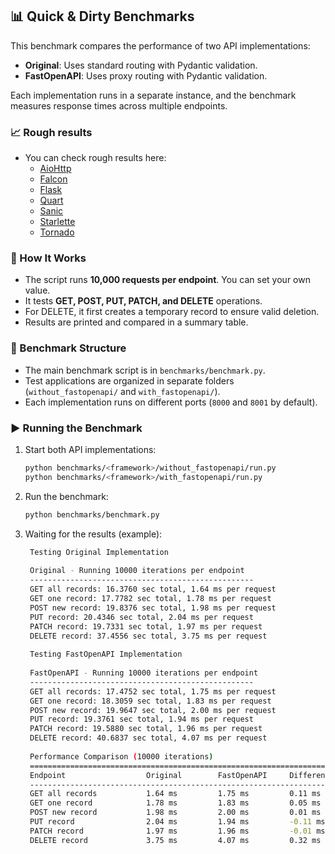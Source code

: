 ## 📊 Quick & Dirty Benchmarks

This benchmark compares the performance of two API implementations:  
- **Original**: Uses standard routing with Pydantic validation.  
- **FastOpenAPI**: Uses proxy routing with Pydantic validation.

Each implementation runs in a separate instance, and the benchmark measures response times across multiple endpoints.

### 📈 Rough results
- You can check rough results here:
  - [AioHttp](aiohttp/AIOHTTP.md)
  - [Falcon](falcon/FALCON.md)
  - [Flask](flask/FLASK.md)
  - [Quart](quart/QUART.md)
  - [Sanic](sanic/SANIC.md)
  - [Starlette](starlette/STARLETTE.md)
  - [Tornado](tornado/TORNADO.md)

### 📖 How It Works
- The script runs **10,000 requests per endpoint**. You can set your own value.
- It tests **GET, POST, PUT, PATCH, and DELETE** operations.
- For DELETE, it first creates a temporary record to ensure valid deletion.
- Results are printed and compared in a summary table.

### 📂 Benchmark Structure
- The main benchmark script is in `benchmarks/benchmark.py`.
- Test applications are organized in separate folders (`without_fastopenapi/` and `with_fastopenapi/`).
- Each implementation runs on different ports (`8000` and `8001` by default).

### ▶️ Running the Benchmark
1. Start both API implementations:
   ```sh
   python benchmarks/<framework>/without_fastopenapi/run.py
   python benchmarks/<framework>/with_fastopenapi/run.py
   ```
2. Run the benchmark:
   ```sh
   python benchmarks/benchmark.py
   ```
3. Waiting for the results (example):
   ```sh
    Testing Original Implementation
    
    Original - Running 10000 iterations per endpoint
    --------------------------------------------------
    GET all records: 16.3760 sec total, 1.64 ms per request
    GET one record: 17.7782 sec total, 1.78 ms per request
    POST new record: 19.8376 sec total, 1.98 ms per request
    PUT record: 20.4346 sec total, 2.04 ms per request
    PATCH record: 19.7331 sec total, 1.97 ms per request
    DELETE record: 37.4556 sec total, 3.75 ms per request
    
    Testing FastOpenAPI Implementation
    
    FastOpenAPI - Running 10000 iterations per endpoint
    --------------------------------------------------
    GET all records: 17.4752 sec total, 1.75 ms per request
    GET one record: 18.3059 sec total, 1.83 ms per request
    POST new record: 19.9647 sec total, 2.00 ms per request
    PUT record: 19.3761 sec total, 1.94 ms per request
    PATCH record: 19.5880 sec total, 1.96 ms per request
    DELETE record: 40.6837 sec total, 4.07 ms per request
    
    Performance Comparison (10000 iterations)
    ======================================================================
    Endpoint                  Original        FastOpenAPI     Difference     
    ----------------------------------------------------------------------
    GET all records           1.64 ms         1.75 ms         0.11 ms (+6.7%)
    GET one record            1.78 ms         1.83 ms         0.05 ms (+3.0%)
    POST new record           1.98 ms         2.00 ms         0.01 ms (+0.6%)
    PUT record                2.04 ms         1.94 ms         -0.11 ms (-5.2%)
    PATCH record              1.97 ms         1.96 ms         -0.01 ms (-0.7%)
    DELETE record             3.75 ms         4.07 ms         0.32 ms (+8.6%)
   ```
